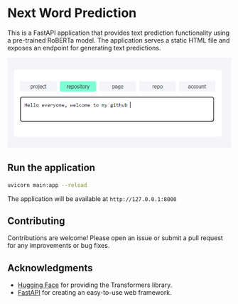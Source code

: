 # Next Word Prediction

This is a FastAPI application that provides text prediction functionality using a pre-trained RoBERTa model. The application serves a static HTML file and exposes an endpoint for generating text predictions.

![alt text](assets/image.png)

## Run the application


```bash
uvicorn main:app --reload
```
The application will be available at `http://127.0.0.1:8000`

## Contributing

Contributions are welcome! Please open an issue or submit a pull request for any improvements or bug fixes.

## Acknowledgments

- [Hugging Face](https://huggingface.co/) for providing the Transformers library.
- [FastAPI](https://fastapi.tiangolo.com/) for creating an easy-to-use web framework.